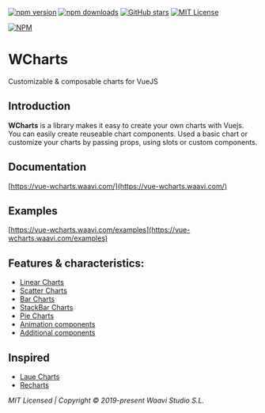 
[![npm version](https://img.shields.io/npm/v/vue-wcharts.svg?style=popout-square)](https://www.npmjs.com/package/vue-wcharts)
[![npm downloads](https://img.shields.io/npm/dm/vue-wcharts.svg?style=popout-square)](https://www.npmjs.com/package/vue-wcharts)
[![GitHub stars](https://img.shields.io/github/stars/waavi/vue-wcharts.svg?style=popout-square)](https://github.com/waavi/vue-wcharts)
[![MIT License](https://img.shields.io/badge/license-MIT-blue.svg?style=popout-square)](https://github.com/waavi/vue-wcharts/raw/master/license.txt)

[![NPM](https://nodei.co/npm/vue-wcharts.png?downloads=true)](https://nodei.co/npm/vue-wcharts/)

# WCharts
Customizable & composable charts for VueJS

## Introduction

**WCharts** is a library makes it easy to create your own charts with Vuejs. You can easily create reuseable chart components. Used a basic chart or customize your charts by passing props, using slots or custom components.


## Documentation
[https://vue-wcharts.waavi.com/](https://vue-wcharts.waavi.com/)

## Examples
[https://vue-wcharts.waavi.com/examples](https://vue-wcharts.waavi.com/examples)

## Features & characteristics:
* [Linear Charts](https://vue-wcharts.waavi.com/examples/?path=/story/charts-line--simple)
* [Scatter Charts](https://vue-wcharts.waavi.com/examples/?path=/story/charts-scatter--simple)
* [Bar Charts](https://vue-wcharts.waavi.com/examples/?path=/story/charts-bar--simple)
* [StackBar Charts](https://vue-wcharts.waavi.com/examples/?path=/story/charts-bar--stacked-with-stacked-label)
* [Pie Charts](https://vue-wcharts.waavi.com/examples/?path=/story/pie--default)
* [Animation components](https://vue-wcharts.waavi.com/examples)
* [Additional components](https://vue-wcharts.waavi.com/examples)


## Inspired

* [Laue Charts](https://github.com/qingwei-li/laue)
* [Recharts](https://github.com/recharts/recharts)

*MIT Licensed | Copyright © 2019-present Waavi Studio S.L.*